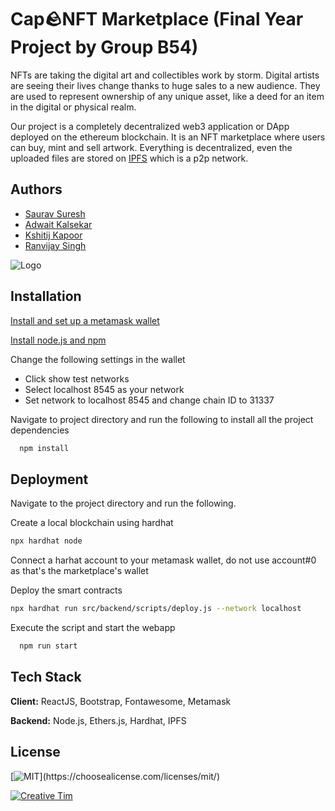 
# Cap🪨NFT Marketplace (Final Year Project by Group B54)

NFTs are taking the digital art and collectibles work by storm. Digital artists are seeing their lives change thanks to huge sales to a new audience. They are used to represent ownership of any unique asset, like a deed for an item in the digital or physical realm.

Our project is a completely decentralized web3 application or DApp deployed on the ethereum blockchain. It is an NFT marketplace where users can buy, mint and sell artwork. Everything is decentralized, even the uploaded files are stored on [IPFS](https://ipfs.io/) which is a p2p network.
## Authors

- [Saurav Suresh](https://www.github.com/v0idexis)
- [Adwait Kalsekar](https://github.com/adwait-kalsekar/)
- [Kshitij Kapoor](https://www.github.com)
- [Ranvijay Singh](https://www.github.com)

![Logo](https://mitwpu.edu.in/images/site-logos/logo.png)

## Installation
[Install and set up a metamask wallet](https://metamask.io/)

[Install node.js and npm](https://nodejs.org/)

Change the following settings in the wallet
- Click show test networks
- Select localhost 8545 as your network
- Set network to localhost 8545 and change chain ID to 31337

Navigate to project directory and run the following to install all the project dependencies

```bash
  npm install
```
    
## Deployment

Navigate to the project directory and run the following.

Create a local blockchain using hardhat
```bash
npx hardhat node
```
Connect a harhat account to your metamask wallet, do not use account#0 as that's the marketplace's wallet

Deploy the smart contracts
```bash
npx hardhat run src/backend/scripts/deploy.js --network localhost
```
Execute the script and start the webapp
```bash
  npm run start
```


## Tech Stack

**Client:** ReactJS, Bootstrap, Fontawesome, Metamask

**Backend:** Node.js, Ethers.js, Hardhat, IPFS


## License

[![MIT](https://img.shields.io/apm/l/atomic-design-ui.svg?)](https://choosealicense.com/licenses/mit/)

[![Creative Tim](https://www.creative-tim.com/assets/logo/logo-ct-white-170d794e447f75aec55c6effdfbedced9dd268ceceece152675ff8f9891e3588.svg)](https://www.creative-tim.com?ref=blkdsr-license-md)

